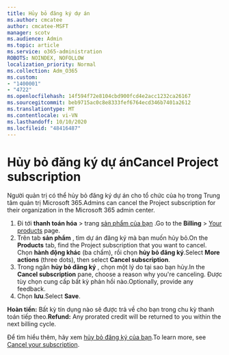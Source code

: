 ```yaml
---
title: Hủy bỏ đăng ký dự án
ms.author: cmcatee
author: cmcatee-MSFT
manager: scotv
ms.audience: Admin
ms.topic: article
ms.service: o365-administration
ROBOTS: NOINDEX, NOFOLLOW
localization_priority: Normal
ms.collection: Adm_O365
ms.custom:
- "1400001"
- "4722"
ms.openlocfilehash: 14f594f72e8104cbd900fcd4e2acc1232ca26167
ms.sourcegitcommit: beb9715ac0c8e8333fef6764ecd346b7401a2612
ms.translationtype: MT
ms.contentlocale: vi-VN
ms.lasthandoff: 10/10/2020
ms.locfileid: "48416487"
---
```

# <a name="cancel-project-subscription"></a><span data-ttu-id="0a487-102">Hủy bỏ đăng ký dự án</span><span class="sxs-lookup"><span data-stu-id="0a487-102">Cancel Project subscription</span></span>

<span data-ttu-id="0a487-103">Người quản trị có thể hủy bỏ đăng ký dự án cho tổ chức của họ trong Trung tâm quản trị Microsoft 365.</span><span class="sxs-lookup"><span data-stu-id="0a487-103">Admins can cancel the Project subscription for their organization in the Microsoft 365 admin center.</span></span>

1. <span data-ttu-id="0a487-104">Đi tới **thanh toán hóa** \> trang [sản phẩm của bạn](https://go.microsoft.com/fwlink/p/?linkid=842054) .</span><span class="sxs-lookup"><span data-stu-id="0a487-104">Go to the **Billing** \> [Your products](https://go.microsoft.com/fwlink/p/?linkid=842054) page.</span></span>
2. <span data-ttu-id="0a487-105">Trên tab **sản phẩm** , tìm dự án đăng ký mà bạn muốn hủy bỏ.</span><span class="sxs-lookup"><span data-stu-id="0a487-105">On the **Products** tab, find the Project subscription that you want to cancel.</span></span> <span data-ttu-id="0a487-106">Chọn **hành động khác** (ba chấm), rồi chọn **hủy bỏ đăng ký**.</span><span class="sxs-lookup"><span data-stu-id="0a487-106">Select **More actions** (three dots), then select **Cancel subscription**.</span></span>
3. <span data-ttu-id="0a487-107">Trong ngăn **hủy bỏ đăng ký** , chọn một lý do tại sao bạn hủy.</span><span class="sxs-lookup"><span data-stu-id="0a487-107">In the **Cancel subscription** pane, choose a reason why you're canceling.</span></span> <span data-ttu-id="0a487-108">Được tùy chọn cung cấp bất kỳ phản hồi nào.</span><span class="sxs-lookup"><span data-stu-id="0a487-108">Optionally, provide any feedback.</span></span>
4. <span data-ttu-id="0a487-109">Chọn **lưu**.</span><span class="sxs-lookup"><span data-stu-id="0a487-109">Select **Save**.</span></span>

<span data-ttu-id="0a487-110">**Hoàn tiền:** Bất kỳ tín dụng nào sẽ được trả về cho bạn trong chu kỳ thanh toán tiếp theo.</span><span class="sxs-lookup"><span data-stu-id="0a487-110">**Refund:** Any prorated credit will be returned to you within the next billing cycle.</span></span>

<span data-ttu-id="0a487-111">Để tìm hiểu thêm, hãy xem [hủy bỏ đăng ký của bạn](https://docs.microsoft.com/microsoft-365/commerce/subscriptions/cancel-your-subscription).</span><span class="sxs-lookup"><span data-stu-id="0a487-111">To learn more, see [Cancel your subscription](https://docs.microsoft.com/microsoft-365/commerce/subscriptions/cancel-your-subscription).</span></span>